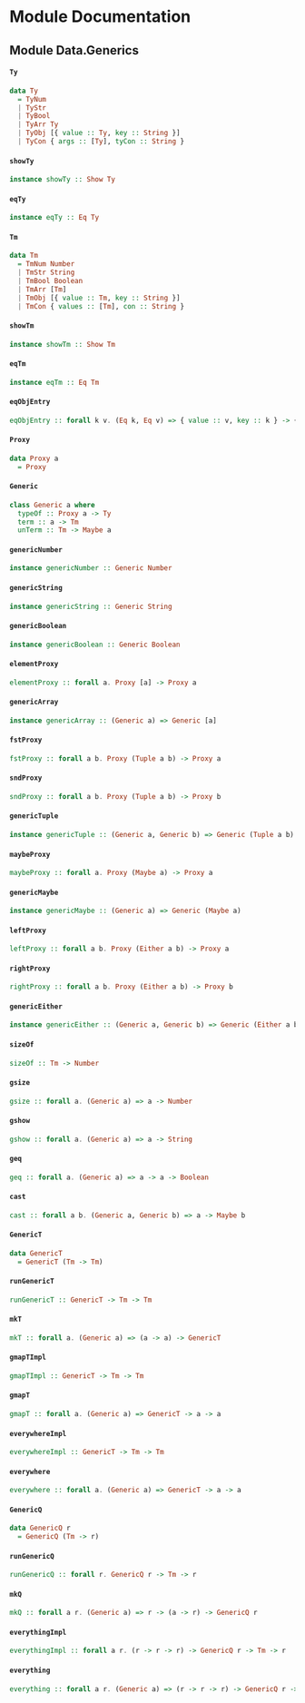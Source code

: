 # Module Documentation

## Module Data.Generics

#### `Ty`

``` purescript
data Ty
  = TyNum 
  | TyStr 
  | TyBool 
  | TyArr Ty
  | TyObj [{ value :: Ty, key :: String }]
  | TyCon { args :: [Ty], tyCon :: String }
```


#### `showTy`

``` purescript
instance showTy :: Show Ty
```


#### `eqTy`

``` purescript
instance eqTy :: Eq Ty
```


#### `Tm`

``` purescript
data Tm
  = TmNum Number
  | TmStr String
  | TmBool Boolean
  | TmArr [Tm]
  | TmObj [{ value :: Tm, key :: String }]
  | TmCon { values :: [Tm], con :: String }
```


#### `showTm`

``` purescript
instance showTm :: Show Tm
```


#### `eqTm`

``` purescript
instance eqTm :: Eq Tm
```


#### `eqObjEntry`

``` purescript
eqObjEntry :: forall k v. (Eq k, Eq v) => { value :: v, key :: k } -> { value :: v, key :: k } -> Boolean
```


#### `Proxy`

``` purescript
data Proxy a
  = Proxy 
```


#### `Generic`

``` purescript
class Generic a where
  typeOf :: Proxy a -> Ty
  term :: a -> Tm
  unTerm :: Tm -> Maybe a
```


#### `genericNumber`

``` purescript
instance genericNumber :: Generic Number
```


#### `genericString`

``` purescript
instance genericString :: Generic String
```


#### `genericBoolean`

``` purescript
instance genericBoolean :: Generic Boolean
```


#### `elementProxy`

``` purescript
elementProxy :: forall a. Proxy [a] -> Proxy a
```


#### `genericArray`

``` purescript
instance genericArray :: (Generic a) => Generic [a]
```


#### `fstProxy`

``` purescript
fstProxy :: forall a b. Proxy (Tuple a b) -> Proxy a
```


#### `sndProxy`

``` purescript
sndProxy :: forall a b. Proxy (Tuple a b) -> Proxy b
```


#### `genericTuple`

``` purescript
instance genericTuple :: (Generic a, Generic b) => Generic (Tuple a b)
```


#### `maybeProxy`

``` purescript
maybeProxy :: forall a. Proxy (Maybe a) -> Proxy a
```


#### `genericMaybe`

``` purescript
instance genericMaybe :: (Generic a) => Generic (Maybe a)
```


#### `leftProxy`

``` purescript
leftProxy :: forall a b. Proxy (Either a b) -> Proxy a
```


#### `rightProxy`

``` purescript
rightProxy :: forall a b. Proxy (Either a b) -> Proxy b
```


#### `genericEither`

``` purescript
instance genericEither :: (Generic a, Generic b) => Generic (Either a b)
```


#### `sizeOf`

``` purescript
sizeOf :: Tm -> Number
```

#### `gsize`

``` purescript
gsize :: forall a. (Generic a) => a -> Number
```


#### `gshow`

``` purescript
gshow :: forall a. (Generic a) => a -> String
```

#### `geq`

``` purescript
geq :: forall a. (Generic a) => a -> a -> Boolean
```

#### `cast`

``` purescript
cast :: forall a b. (Generic a, Generic b) => a -> Maybe b
```

#### `GenericT`

``` purescript
data GenericT
  = GenericT (Tm -> Tm)
```

#### `runGenericT`

``` purescript
runGenericT :: GenericT -> Tm -> Tm
```


#### `mkT`

``` purescript
mkT :: forall a. (Generic a) => (a -> a) -> GenericT
```


#### `gmapTImpl`

``` purescript
gmapTImpl :: GenericT -> Tm -> Tm
```


#### `gmapT`

``` purescript
gmapT :: forall a. (Generic a) => GenericT -> a -> a
```


#### `everywhereImpl`

``` purescript
everywhereImpl :: GenericT -> Tm -> Tm
```


#### `everywhere`

``` purescript
everywhere :: forall a. (Generic a) => GenericT -> a -> a
```


#### `GenericQ`

``` purescript
data GenericQ r
  = GenericQ (Tm -> r)
```

#### `runGenericQ`

``` purescript
runGenericQ :: forall r. GenericQ r -> Tm -> r
```


#### `mkQ`

``` purescript
mkQ :: forall a r. (Generic a) => r -> (a -> r) -> GenericQ r
```


#### `everythingImpl`

``` purescript
everythingImpl :: forall a r. (r -> r -> r) -> GenericQ r -> Tm -> r
```


#### `everything`

``` purescript
everything :: forall a r. (Generic a) => (r -> r -> r) -> GenericQ r -> a -> r
```